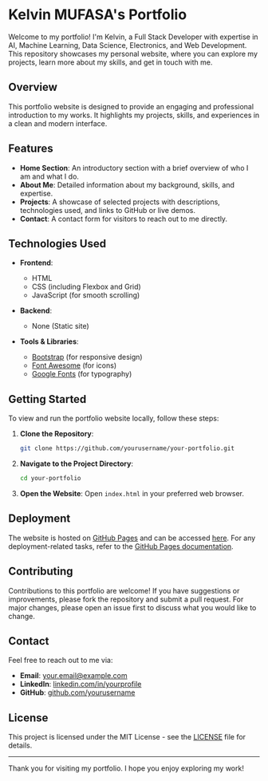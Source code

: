 # Kelvin MUFASA's Portfolio

Welcome to my portfolio! 
I'm Kelvin, a Full Stack Developer with expertise in AI, Machine Learning, Data Science, Electronics, and Web Development. This repository showcases my personal website, where you can explore my projects, learn more about my skills, and get in touch with me.

## Overview

This portfolio website is designed to provide an engaging and professional introduction to my works. It highlights my projects, skills, and experiences in a clean and modern interface.

## Features

- **Home Section**: An introductory section with a brief overview of who I am and what I do.
- **About Me**: Detailed information about my background, skills, and expertise.
- **Projects**: A showcase of selected projects with descriptions, technologies used, and links to GitHub or live demos.
- **Contact**: A contact form for visitors to reach out to me directly.

## Technologies Used

- **Frontend**:
  - HTML
  - CSS (including Flexbox and Grid)
  - JavaScript (for smooth scrolling)

- **Backend**:
  - None (Static site)

- **Tools & Libraries**:
  - [Bootstrap](https://getbootstrap.com/) (for responsive design)
  - [Font Awesome](https://fontawesome.com/) (for icons)
  - [Google Fonts](https://fonts.google.com/) (for typography)

## Getting Started

To view and run the portfolio website locally, follow these steps:

1. **Clone the Repository**:
    ```bash
    git clone https://github.com/yourusername/your-portfolio.git
    ```
2. **Navigate to the Project Directory**:
    ```bash
    cd your-portfolio
    ```
3. **Open the Website**:
    Open `index.html` in your preferred web browser.

## Deployment

The website is hosted on [GitHub Pages](https://pages.github.com/) and can be accessed [here](https://yourusername.github.io/your-portfolio). For any deployment-related tasks, refer to the [GitHub Pages documentation](https://docs.github.com/en/pages).

## Contributing

Contributions to this portfolio are welcome! If you have suggestions or improvements, please fork the repository and submit a pull request. For major changes, please open an issue first to discuss what you would like to change.

## Contact

Feel free to reach out to me via:

- **Email**: [your.email@example.com](mailto:your.email@example.com)
- **LinkedIn**: [linkedin.com/in/yourprofile](https://linkedin.com/in/yourprofile)
- **GitHub**: [github.com/yourusername](https://github.com/yourusername)

## License

This project is licensed under the MIT License - see the [LICENSE](LICENSE) file for details.

---

Thank you for visiting my portfolio. I hope you enjoy exploring my work!
